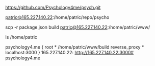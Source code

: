 https://github.com/Psychology4me/psych.git

patric@165.227.140.22:/home/patric/repo/psycho

scp -r package.json build patric@165.227.140.22:/home/patric/www/

ls /home/patric

psychology4.me {
  root * /home/patric/www/build
  reverse_proxy * localhost:3000
}
165.227.140.22:
http://165.227.140.22:3000# psychology4.me
